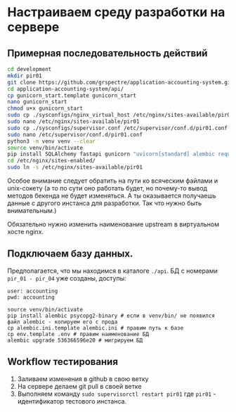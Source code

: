 # Настраиваем среду разработки на сервере

## Примерная последовательность действий

```bash
cd development
mkdir pir01
git clone https://github.com/grspectre/application-accounting-system.git
cd application-accounting-system/api/
cp gunicorn_start.template gunicorn_start
nano gunicorn_start
chmod u+x gunicorn_start
sudo cp ./sysconfigs/nginx_virtual_host /etc/nginx/sites-available/pir01
sudo nano /etc/nginx/sites-available/pir01
sudo cp ./sysconfigs/supervisor.conf /etc/supervisor/conf.d/pir01.conf
sudo nano /etc/supervisor/conf.d/pir01.conf
python3 -m venv venv --clear
source venv/bin/activate
pip install SQLAlchemy fastapi gunicorn "uvicorn[standard] alembic requests psycopg2-binary"
cd /etc/nginx/sites-enabled/
sudo ln -s /etc/nginx/sites-available/pir01
```

Особое внимание следует обратить на пути ко всяческим файлами и unix-сокету (а то по сути оно работать будет, но почему-то вывод методов бекенда не будет изменяться. А ты оказывается получаешь данные с другого инстанса для разработки. Так что нужно быть внимательным.)

Обязательно нужно изменить наименование upstream в виртуальном хосте nginx.

## Подключаем базу данных.

Предполагается, что мы находимся в каталоге `./api`. БД с номерами `pir_01 - pir_04` уже созданы, доступы:

```
user: accounting
pwd: accounting
```

```
source venv/bin/activate
pip install alembic psycopg2-binary # если в venv/bin/ не появился файл alembic - копируем его с прода
cp alembic.ini.template alembic.ini # правим путь к базе
cp env.template .env # правим наименование БД
alembic upgrade 536366596e20 # мигрируем БД
```

## Workflow тестирования

1. Заливаем изменения в github в свою ветку
2. На сервере делаем git pull в своей ветке
3. Выполняем команду `sudo supervisorctl restart pir01` где `pir01` - идентификатор тестового инстанса.

